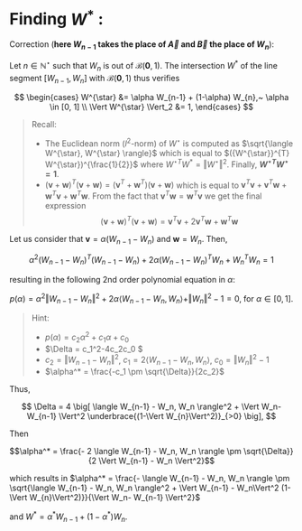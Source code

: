 # Finding $W^*$ :

Correction (**here $W_{n-1}$ takes the place of $\vec{A}$ and $\vec{B}$ the place of $W_{n}$**):

Let $n \in \mathbb{N}^{\star}$ such that $W_n$ is out of $\mathcal{B}(\mathbf{0}, 1)$.  The intersection $W^*$ of the line segment $[W_{n-1}, W_{n}]$ with $\mathcal{B}(\mathbf{0}, 1)$ thus verifies

$$
    \begin{cases}
        W^{\star} &= \alpha W_{n-1} + (1-\alpha) W_{n},~ \alpha \in [0, 1] \\
        \Vert W^{\star} \Vert_2 &= 1,
    \end{cases}
$$

> Recall:
> - The Euclidean norm ($l^2$-norm) of $W^{\star}$ is computed as $\sqrt{\langle W^{\star}, W^{\star} \rangle}$ which is equal to $({W^{\star}}^{T}  W^{\star})^{\frac{1}{2}}$ where ${W^{\star}}^{T}  W^*= \Vert W^{\star} \Vert^2$. Finally, **${W^{\star}}^{T}  W^{\star} = 1$**. 
> - $(\mathbf{v}+ \mathbf{w})^T(\mathbf{v}+ \mathbf{w})=(\mathbf{v}^T+ \mathbf{w}^T)(\mathbf{v}+ \mathbf{w})$ which is equal to $\mathbf{v}^T\mathbf{v}+\mathbf{v}^T\mathbf{w}+\mathbf{w}^T\mathbf{v} + \mathbf{w}^T \mathbf{w}$. From the fact that $\mathbf{v}^T\mathbf{w}=\mathbf{w}^T\mathbf{v}$ we get the final expression $$(\mathbf{v}+ \mathbf{w})^T(\mathbf{v}+ \mathbf{w})=\mathbf{v}^T\mathbf{v}+2\mathbf{v}^T\mathbf{w}+\mathbf{w}^T \mathbf{w}$$

Let us consider that $\mathbf{v}= \alpha (W_{n-1}- W_{n})$ and $\mathbf{w}= W_{n}$. Then, 

$$\alpha^{2} (W_{n-1}- W_{n})^{T} (W_{n-1}- W_{n})+ 2\alpha (W_{n-1}- W_{n})^{T} W_{n} + W_{n}^{T} W_{n} = 1$$

resulting in the following 2nd order polynomial equation in $\alpha$:

$$
    p(\alpha) = \alpha^2 \Vert W_{n-1} - W_n \Vert^2  + 2\alpha \langle W_{n-1} - W_n, W_n \rangle + \Vert W_{n}\Vert^2 - 1 = 0,~ \text{for } \alpha \in [0,1].
$$

> Hint: 
> - $p(\alpha) = c_2\alpha^2+ c_1 \alpha + c_0$
> - $\Delta = c_1^2-4c_2c_0 $
> - $c_2= \Vert W_{n-1} - W_n \Vert^2$, $c_1=2\langle W_{n-1} - W_n, W_n \rangle$, $c_0=\Vert W_{n}\Vert^2-1$
> - $\alpha^* = \frac{-c_1 \pm \sqrt{\Delta}}{2c_2}$

Thus,

$$
    \Delta = 4 \big[ \langle W_{n-1} - W_n, W_n \rangle^2 + \Vert W_n- W_{n-1} \Vert^2 \underbrace{(1-\Vert W_{n}\Vert^2)}_{>0} \big], $$

 Then   
    
  $$\alpha^* = \frac{- 2 \langle W_{n-1} - W_n, W_n \rangle \pm \sqrt{\Delta}}{2 \Vert W_{n-1} - W_n \Vert^2}$$

  which results in $\alpha^* = \frac{- \langle W_{n-1} - W_n, W_n \rangle \pm \sqrt{\langle W_{n-1} - W_n, W_n \rangle^2 + \Vert W_{n-1} - W_n\Vert^2 (1-\Vert W_{n}\Vert^2)}}{\Vert W_n- W_{n-1} \Vert^2}$

and $W^* = \alpha^* W_{n-1} + (1-\alpha^*) W_{n}$.
